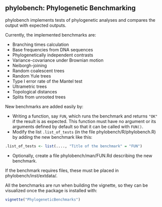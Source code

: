 ## phylobench: Phylogenetic Benchmarking

phylobench implements tests of phylogenetic analyses and compares the output with expected outputs.

Currently, the implemented benchmarks are:

- Branching times calculation
- Base frequencies from DNA sequences
- Phylogenetically independent contrasts
- Variance-covariance under Brownian motion
- Neiborgh-joining
- Random coalescent trees
- Random Yule trees
- Type I error rate of the Mantel test
- Ultrametric trees
- Topological distances
- Splits from unrooted trees

New benchmarks are added easily by:

- Writing a function, say `FUN`, which runs the benchmark and returns `"OK"` if the result is as expected. This function must have no argument or its arguments defined by default so that it can be called with `FUN()`.
- Modify the list `.list_of_tests` (in the file phylobench/R/phylobench.R) by adding the new benchmark like this:
```r
.list_of_tests <- list(...., "Title of the benchmark" = "FUN")
```
- Optionally, create a file phylobench/man/FUN.Rd describing the new benchmark.

If the benchmark requires files, these must be placed in phylobench/inst/extdata/.

All the benchmarks are run when building the vignette, so they can be visualized once the package is installed with:

```r
vignette("PhylogeneticBenchmarks")
```
